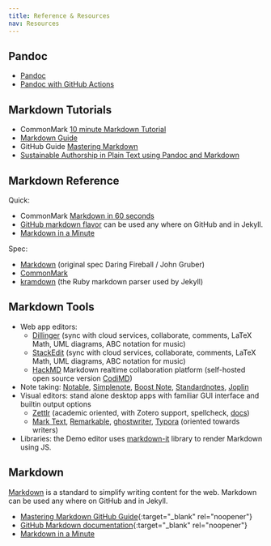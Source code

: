 ```yaml
---
title: Reference & Resources
nav: Resources
---
```


## Pandoc

- [Pandoc](https://pandoc.org/)
- [Pandoc with GitHub Actions](https://github.com/pandoc/pandoc-action-example)

## Markdown Tutorials

- CommonMark [10 minute Markdown Tutorial](https://commonmark.org/help/tutorial/)
- [Markdown Guide](https://www.markdownguide.org/)
- GitHub Guide [Mastering Markdown](https://guides.github.com/features/mastering-markdown/)
- [Sustainable Authorship in Plain Text using Pandoc and Markdown](https://programminghistorian.org/en/lessons/sustainable-authorship-in-plain-text-using-pandoc-and-markdown)

## Markdown Reference

Quick: 

- CommonMark [Markdown in 60 seconds](https://commonmark.org/help/)
- [GitHub markdown flavor](https://help.github.com/articles/basic-writing-and-formatting-syntax/) can be used any where on GitHub and in Jekyll.
- [Markdown in a Minute](https://evanwill.github.io/_drafts/notes/markdown-minute.html)

Spec:

- [Markdown](https://daringfireball.net/projects/markdown/) (original spec Daring Fireball / John Gruber)
- [CommonMark](https://commonmark.org/)
- [kramdown](https://kramdown.gettalong.org/syntax.html) (the Ruby markdown parser used by Jekyll)

## Markdown Tools

- Web app editors:
    - [Dillinger](https://dillinger.io/) (sync with cloud services, collaborate, comments, LaTeX Math, UML diagrams, ABC notation for music)
    - [StackEdit](https://stackedit.io/) (sync with cloud services, collaborate, comments, LaTeX Math, UML diagrams, ABC notation for music)
    - [HackMD](https://hackmd.io/) Markdown realtime collaboration platform (self-hosted open source version [CodiMD](https://github.com/hackmdio/codimd))
- Note taking: [Notable](https://notable.md/), [Simplenote](https://simplenote.com/), [Boost Note](https://boostnote.io/), [Standardnotes](https://standardnotes.org/), [Joplin](https://joplinapp.org/)
- Visual editors: stand alone desktop apps with familiar GUI interface and builtin output options 
    - [Zettlr](https://www.zettlr.com/) (academic oriented, with Zotero support, spellcheck, [docs](https://docs.zettlr.com/)) 
    - [Mark Text](https://marktext.app/), [Remarkable](https://remarkableapp.github.io/index.html), [ghostwriter](https://wereturtle.github.io/ghostwriter/), [Typora](https://www.typora.io/) (oriented towards writers)
- Libraries: the Demo editor uses [markdown-it](https://github.com/markdown-it/markdown-it) library to render Markdown using JS.


## Markdown

[Markdown](https://daringfireball.net/projects/markdown/) is a standard to simplify writing content for the web. 
Markdown can be used any where on GitHub and in Jekyll.

- [Mastering Markdown GitHub Guide](https://guides.github.com/features/mastering-markdown/){:target="_blank" rel="noopener"}
- [GitHub Markdown documentation](https://docs.github.com/en/free-pro-team@latest/github/writing-on-github/basic-writing-and-formatting-syntax){:target="_blank" rel="noopener"}
- [Markdown in a Minute](https://evanwill.github.io/_drafts/notes/markdown-minute.html)
